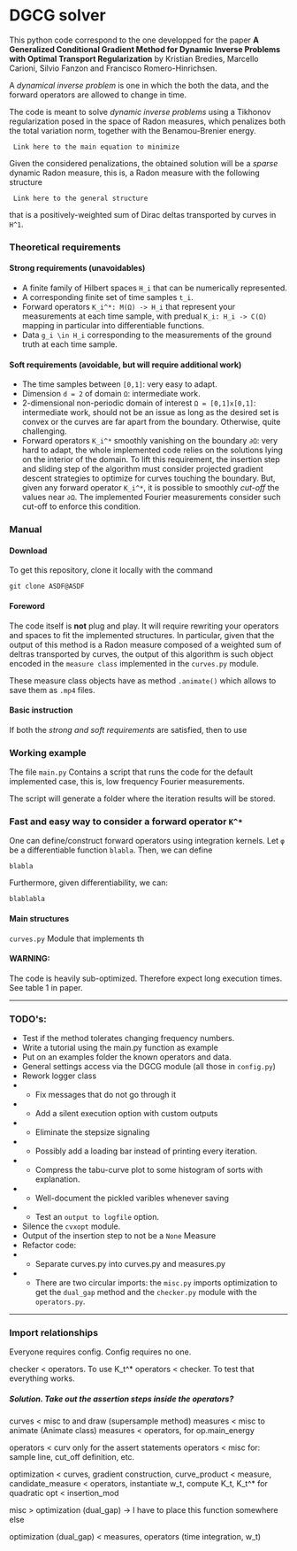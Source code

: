 # DGCG solver

This python code correspond to the one developped for the paper 
**A Generalized Conditional Gradient Method for Dynamic Inverse Problems with 
Optimal Transport Regularization** by Kristian Bredies, Marcello Carioni, 
Silvio Fanzon and Francisco Romero-Hinrichsen.

A *dynamical inverse problem* is one in which the both the data, and
the forward operators are allowed to change in time. 

The code is meant to solve *dynamic inverse problems* using a Tikhonov
regularization posed in the space of Radon measures, which penalizes
both the total variation norm, together with the Benamou-Brenier energy. 

``` Link here to the main equation to minimize```

Given the considered penalizations, the obtained solution will be a 
*sparse* dynamic Radon measure, this is, a Radon measure with the
following structure

``` Link here to the general structure```

that is a positively-weighted sum of Dirac deltas transported by curves in `H^1`.


### Theoretical requirements

#### Strong requirements (unavoidables)

- A finite family of Hilbert spaces `H_i` that can be numerically represented.
- A corresponding finite set of time samples `t_i`.
- Forward operators `K_i^*: M(Ω) -> H_i` that represent your measurements at each time sample,
with predual `K_i: H_i -> C(Ω)` mapping in particular into differentiable functions.
- Data `g_i \in H_i` corresponding to the measurements of the ground truth at each time sample.

#### Soft requirements (avoidable, but will require additional work)

- The time samples between `[0,1]`: very easy to adapt.
- Dimension `d = 2` of domain `Ω`: intermediate work.
- 2-dimensional non-periodic domain of interest `Ω = [0,1]x[0,1]`: 
intermediate work, should not be an issue as long as the desired set is convex or the
curves are far apart from the boundary. Otherwise, quite challenging.
- Forward operators `K_i^*` smoothly vanishing on the boundary `∂Ω`: very hard to 
adapt, the whole implemented code relies on the solutions lying on the interior 
of the domain. To lift this requirement, the insertion step and sliding
step of the algorithm must consider projected gradient descent strategies
to optimize for curves touching the boundary. 
But, given any forward operator `K_i^*`, it is possible to smoothly *cut-off* 
the values near `∂Ω`. The implemented Fourier measurements consider such
cut-off to enforce this condition.



### Manual

#### Download

To get this repository, clone it locally with the command

``` 
git clone ASDF@ASDF
```

#### Foreword

The code itself is **not** plug and play. It will require rewriting your 
operators and spaces to fit the implemented structures. 
In particular, given that the output of this method is a Radon measure
composed of a weighted sum of deltras transported by curves, 
the output of this algorithm is such object encoded in the
`measure class` implemented in the `curves.py` module. 

These measure class objects have as method `.animate()` which allows
to save them as `.mp4` files. 

#### Basic instruction

If both the *strong and soft requirements* are satisfied, then to use

### Working example

The file `main.py` Contains a script that runs the code for the default 
implemented case, this is, low frequency Fourier measurements. 

The script will generate a folder where the iteration results will be stored. 

### Fast and easy way to consider a forward operator `K^*`

One can define/construct forward operators using integration kernels.
Let `φ` be a differentiable function `blabla`. Then, we can define

```
blabla
```

Furthermore, given differentiability, we can:

```
blablabla
```




#### Main structures

```curves.py```
Module that implements th


#### WARNING:
The code is heavily sub-optimized. Therefore expect long execution times.
See table 1 in paper.




------------

### TODO's:
- Test if the method tolerates changing frequency numbers.
- Write a tutorial using the main.py function as example
- Put on an examples folder the known operators and data.
- General settings access via the DGCG module (all those in `config.py`)
- Rework logger class
- - Fix messages that do not go through it
- - Add a silent execution option with custom outputs
- - Eliminate the stepsize signaling
- - Possibly add a loading bar instead of printing every iteration.
- - Compress the tabu-curve plot to some histogram of sorts with explanation.
- - Well-document the pickled varibles whenever saving
- - Test an `output to logfile` option.
- Silence the `cvxopt` module.
- Output of the insertion step to not be a `None` Measure
- Refactor code:
- - Separate curves.py into curves.py and measures.py
- - There are two circular imports: the `misc.py` imports optimization to get 
the `dual_gap` method and the `checker.py` module with the `operators.py`.

--------------

### Import relationships

Everyone requires config. Config requires no one.

checker < operators. To use K_t^*
operators < checker. To test that everything works.
##### Solution. Take out the assertion steps inside the operators?

curves < misc to and draw (supersample method)
measures < misc to animate (Animate class)
measures < operators, for op.main_energy

operators < curv only for the assert statements
operators < misc for: sample line, cut_off definition, etc.

optimization < curves, gradient construction, curve_product
             < measure, candidate_measure 
             < operators, instantiate w_t, compute K_t, K_t^* for quadratic opt
             < insertion_mod

misc > optimization (dual_gap) -> I have to place this function somewhere else

optimization (dual_gap) < measures, operators (time integration, w_t)

